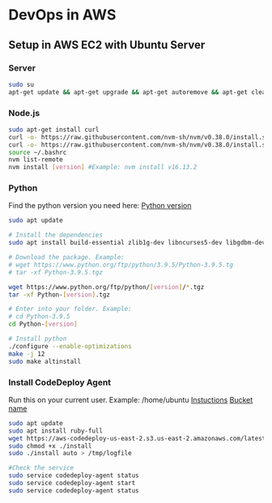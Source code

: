 # DevOps in AWS

## Setup in AWS EC2 with Ubuntu Server

### Server
```bash
sudo su
apt-get update && apt-get upgrade && apt-get autoremove && apt-get clean && apt-get autoclean 
```

### Node.js
```bash
sudo apt-get install curl
curl -o- https://raw.githubusercontent.com/nvm-sh/nvm/v0.38.0/install.sh
curl -o- https://raw.githubusercontent.com/nvm-sh/nvm/v0.38.0/install.sh | bash
source ~/.bashrc
nvm list-remote
nvm install [version] #Example: nvm install v16.13.2
```

### Python

Find the python version you need here: [Python version](https://www.python.org/ftp/python)

```bash
sudo apt update

# Install the dependencies
sudo apt install build-essential zlib1g-dev libncurses5-dev libgdbm-dev libnss3-dev libssl-dev libreadline-dev libffi-dev libsqlite3-dev wget libbz2-dev

# Download the package. Example:
# wget https://www.python.org/ftp/python/3.9.5/Python-3.9.5.tg
# tar -xf Python-3.9.5.tgz

wget https://www.python.org/ftp/python/[version]/*.tgz 
tar -xf Python-[version].tgz 

# Enter into your folder. Example: 
# cd Python-3.9.5
cd Python-[version]

# Install python 
./configure --enable-optimizations
make -j 12
sudo make altinstall
```

### Install CodeDeploy Agent
Run this on your current user. Example: /home/ubuntu
[Instuctions](https://docs.aws.amazon.com/codedeploy/latest/userguide/codedeploy-agent-operations-install-ubuntu.html)
[Bucket name](https://docs.aws.amazon.com/codedeploy/latest/userguide/resource-kit.html#resource-kit-bucket-names)
```bash
sudo apt update
sudo apt install ruby-full
wget https://aws-codedeploy-us-east-2.s3.us-east-2.amazonaws.com/latest/install
sudo chmod +x ./install
sudo ./install auto > /tmp/logfile

#Check the service
sudo service codedeploy-agent status
sudo service codedeploy-agent start
sudo service codedeploy-agent status
```
